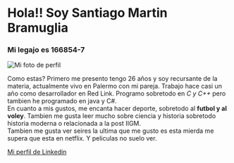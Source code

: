 # Hola!! Soy  Santiago Martin Bramuglia
### Mi legajo es 166854-7  

![Mi foto de perfil](https://media-exp1.licdn.com/dms/image/C5603AQEabUDGLN37Pw/profile-displayphoto-shrink_100_100/0?e=1591228800&v=beta&t=czSnQGSRwqw-_XOoKbt3mDWLFdZCrobObhB0N7Sg_SA  "Mi foto de perfil")

Como estas? Primero me presento tengo 26 años y soy recursante de la materia, actualmente vivo en Palermo con mi pareja. Trabajo hace casi un año como desarrollador en Red Link. Programo sobretodo en *C y C++* pero tambien he programado en java y C#.  
En cuanto a mis gustos, me encanta hacer deporte, sobretodo al __futbol y al voley__. Tambien me gusta leer mucho sobre ciencia y historia sobretodo historia moderna o relacionada a la post IIGM.  
Tambien me gusta ver seires la ultima que me gusto es esta mierda me supera que esta en netflix. Y peliculas no suelo ver.  

[Mi perfil de Linkedin](https://www.linkedin.com/in/santiago-martin-bramuglia-08089b60/)
